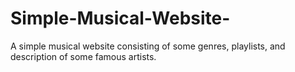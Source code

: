 # Simple-Musical-Website-
A simple musical website consisting of some genres, playlists, and description of some famous artists.
